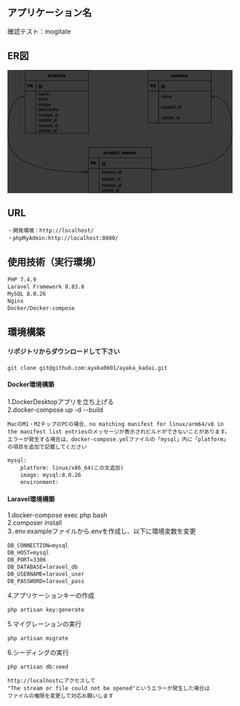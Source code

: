 ## アプリケーション名
確認テスト：mogitate

## ER図
![ER図](ER.drawio.png)

## URL
```
・開発環境：http://localhost/
・phpMyAdmin:http://localhost:8080/
```

## 使用技術（実行環境）
```
PHP 7.4.9
Laravel Framework 8.83.8
MySQL 8.0.26
Nginx
Docker/Docker-compose
```

## 環境構築

#### リポジトリからダウンロードして下さい
```
git clone git@github.com:ayaka0601/ayaka_kadai.git
```

#### Docker環境構築
1.DockerDesktopアプリを立ち上げる  
2.docker-compose up -d --build
```
MacのM1・M2チップのPCの場合、no matching manifest for linux/arm64/v8 in the manifest list entriesのメッセージが表示されビルドができないことがあります。 エラーが発生する場合は、docker-compose.ymlファイルの「mysql」内に「platform」の項目を追加で記載してください
```
```
mysql:
    platform: linux/x86_64(この文追加)
    image: mysql:8.0.26
    environment:
```

#### Laravel環境構築
1.docker-compose exec php bash  
2.composer install  
3..env.exampleファイルから.envを作成し、以下に環境変数を変更
```
DB_CONNECTION=mysql
DB_HOST=mysql
DB_PORT=3306
DB_DATABASE=laravel_db
DB_USERNAME=laravel_user
DB_PASSWORD=laravel_pass
```

4.アプリケーションキーの作成
```
php artisan key:generate
```

5.マイグレーションの実行
```
php artisan migrate
```

6.シーディングの実行
```
php artisan db:seed
```

```
http://localhostにアクセスして
"The stream or file could not be opened"というエラーが発生した場合は
ファイルの権限を変更して対応お願いします
```